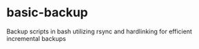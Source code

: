# basic-backup
Backup scripts in bash utilizing rsync and hardlinking for efficient incremental backups
